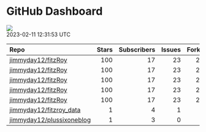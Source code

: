 GitHub Dashboard
================

![](https://github.com/jimmyday12/status/workflows/Render%20Status/badge.svg)  
2023-02-11 12:31:53 UTC

| Repo                                                                      | Stars | Subscribers | Issues | Forks | Status                                                                                                                                                                                | Commit                                                                                                                                                                                                        |
| :------------------------------------------------------------------------ | ----: | ----------: | -----: | ----: | :------------------------------------------------------------------------------------------------------------------------------------------------------------------------------------ | :------------------------------------------------------------------------------------------------------------------------------------------------------------------------------------------------------------ |
| [jimmyday12/fitzRoy](https://github.com/jimmyday12/fitzRoy)               |   100 |          17 |     23 |    27 | [![](https://github.com/jimmyday12/fitzRoy/workflows/R-CMD-check/badge.svg)](https://github.com/jimmyday12/fitzRoy/actions/runs/4140857427)                                           | <a href="https://github.com/jimmyday12/fitzRoy/commit/65dd3e54b39d36a52efbc7bf63600870c493b6f5" title="Merge pull request #191 from jimmyday12/issue-189">65dd3e</a>                                          |
| [jimmyday12/fitzRoy](https://github.com/jimmyday12/fitzRoy)               |   100 |          17 |     23 |    27 | [![](https://github.com/jimmyday12/fitzRoy/workflows/pkgdown/badge.svg)](https://github.com/jimmyday12/fitzRoy/actions/runs/4140857423)                                               | <a href="https://github.com/jimmyday12/fitzRoy/commit/65dd3e54b39d36a52efbc7bf63600870c493b6f5" title="Merge pull request #191 from jimmyday12/issue-189">65dd3e</a>                                          |
| [jimmyday12/fitzRoy](https://github.com/jimmyday12/fitzRoy)               |   100 |          17 |     23 |    27 | [![](https://github.com/jimmyday12/fitzRoy/workflows/Commands/badge.svg)](https://github.com/jimmyday12/fitzRoy/actions/runs/4089801573)                                              | <a href="https://github.com/jimmyday12/fitzRoy/commit/354b7dab388f8b45a09d12341ff4de2e95154600" title="updating pkgdown action">354b7d</a>                                                                    |
| [jimmyday12/fitzRoy](https://github.com/jimmyday12/fitzRoy)               |   100 |          17 |     23 |    27 | [![](https://github.com/jimmyday12/fitzRoy/workflows/Render%20README/badge.svg)](https://github.com/jimmyday12/fitzRoy/actions/runs/3762993233)                                       | <a href="https://github.com/jimmyday12/fitzRoy/commit/4aeb3f26364535b4f98caf72a1e0bfd0e4bcf75d" title="updating action">4aeb3f</a>                                                                            |
| [jimmyday12/fitzRoy](https://github.com/jimmyday12/fitzRoy)               |   100 |          17 |     23 |    27 | [![](https://github.com/jimmyday12/fitzRoy/workflows/pages-build-deployment/badge.svg)](https://github.com/jimmyday12/fitzRoy/actions/runs/4140874292)                                | <a href="https://github.com/jimmyday12/fitzRoy/commit/05bb15ce0b59691e58456439c83ea36d3f06a26c" title="Deploying to gh-pages from @ jimmyday12/fitzRoy@65dd3e54b39d36a52efbc7bf63600870c493b6f5 🚀">05bb15</a> |
| [jimmyday12/fitzroy\_data](https://github.com/jimmyday12/fitzroy_data)    |     1 |           4 |      1 |     0 | [![](https://github.com/jimmyday12/fitzroy_data/workflows/get%20new%20data/badge.svg)](https://github.com/jimmyday12/fitzroy_data/actions/runs/3817059504)                            | <a href="https://github.com/jimmyday12/fitzroy_data/commit/a260f38b8df2b6148303c5220b7ce51a211da5f9" title="updating weekly_data_process">a260f3</a>                                                          |
| [jimmyday12/plussixoneblog](https://github.com/jimmyday12/plussixoneblog) |     1 |           3 |      0 |     1 | [![](https://github.com/jimmyday12/plussixoneblog/workflows/Get%20new%20data%20and%20rebuild%20site/badge.svg)](https://github.com/jimmyday12/plussixoneblog/actions/runs/4151070371) | <a href="https://github.com/jimmyday12/plussixoneblog/commit/b25d43bebecaecf1e1b8b428ec04a9b015e289e0" title="Commit from GitHub Actions (Get new data and rebuild site)">b25d43</a>                          |
